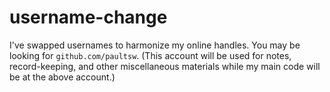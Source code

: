 # username-change
I've swapped usernames to harmonize my online handles. You may be looking for `github.com/paultsw`.
(This account will be used for notes, record-keeping, and other miscellaneous materials while my main code will be at the above account.)
